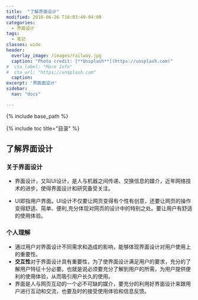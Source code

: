 ```yaml
---
title:  "了解界面设计"
modified: 2018-06-26 T16:03:49-04:00
categories: 
  - 界面设计
tags:
  - 笔记
classes: wide
header:
  overlay_image: /images/railway.jpg 
  caption: "Photo credit: [**Unsplash**](https://unsplash.com)"
#  cta_label: "More Info" 
#  cta_url: "https://unsplash.com"
  caption:
excerpt: '界面面设计'
sidebar:
  nav: "docs"

---
```


{% include base_path %}

{% include toc title="目录" %}

 
## 了解界面设计

### 关于界面设计

- 界面设计，又叫UI设计，是人与机器之间传递、交换信息的媒介，近年网络技术的进步，使得界面设计和研究备受关注。

- UI即指用户界面。UI设计不仅要让网页变得有个性有创意，还要让网页的操作变得舒适、简单、便利,充分体现对网页的设计中的特别之处。要让用户有舒适的使用体验。


### 个人理解
- 通过用户对界面设计不同需求和造成的影响，能够体现界面设计对用户使用上的重要性。
- **交互性**对于界面设计具有重要性，为了使界面设计满足用户的要求，充分的了解用户特征十分必要。也就是说必须要充分了解到用户的所需，为用户提供便利的使用体验，从而吸引用户长久的使用。
- 界面是人与网页互动的一个必不可缺的媒介，要充分的利用好界面设计来跟用户进行互动和交流，也要及时的接受使用体验和信息反馈。
